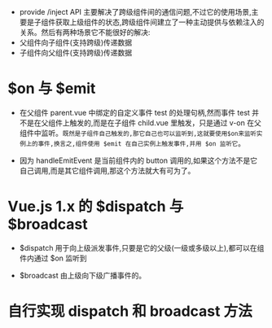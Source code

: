 - provide /inject API 主要解决了跨级组件间的通信问题,不过它的使用场景,主要是子组件获取上级组件的状态,跨级组件间建立了一种主动提供与依赖注入的关系。然后有两种场景它不能很好的解决:
- 父组件向子组件(支持跨级)传递数据
- 子组件向父组件(支持跨级)传递数据

# $on 与 $emit

- 在父组件 parent.vue 中绑定的自定义事件 test 的处理句柄,然而事件 test 并不是在父组件上触发的,而是在子组件 child.vue 里触发，只是通过 v-on 在父组件中监听。`既然是子组件自己触发的,那它自己也可以监听到,这就要使用$on来监听实例上的事件,换言之,组件使用 $emit 在自己实例上触发事件,并用 $on 监听它`。

* 因为 handleEmitEvent 是当前组件内的 button 调用的,如果这个方法不是它自己调用,而是其它组件调用,那这个方法就大有可为了。

# Vue.js 1.x 的 $dispatch 与 $broadcast

- $dispatch 用于向上级派发事件,只要是它的父级(一级或多级以上),都可以在组件内通过 $on 监听到

* \$broadcast 由上级向下级广播事件的。

# 自行实现 dispatch 和 broadcast 方法
